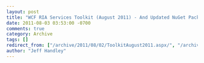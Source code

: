 ```yaml
---
layout: post
title: "WCF RIA Services Toolkit (August 2011) - And Updated NuGet Packages"
date: 2011-08-03 03:53:00 -0700
comments: true
category: Archive
tags: []
redirect_from: ["/archive/2011/08/02/ToolkitAugust2011.aspx/", "/archive/2011/08/02/toolkitaugust2011.aspx"]
author: "Jeff Handley"
---
```


